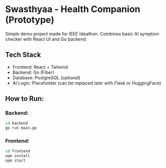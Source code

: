 # Swasthyaa - Health Companion (Prototype)

Simple demo project made for IEEE Ideathon. Combines basic AI symptom checker with React UI and Go backend.

## Tech Stack
- Frontend: React + Tailwind
- Backend: Go (Fiber)
- Database: PostgreSQL (optional)
- AI Logic: Placeholder (can be replaced later with Flask or HuggingFace)

## How to Run:

### Backend:
```bash
cd backend
go run main.go
```

### Frontend:
```bash
cd frontend
npm install
npm start
```